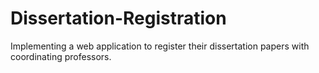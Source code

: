 # Dissertation-Registration
Implementing a web application to register their dissertation papers with coordinating professors.

